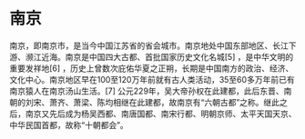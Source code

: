 # 南京

南京，即南京市，是当今中国江苏省的省会城市。南京地处中国东部地区、长江下游、濒江近海。南京是中国四大古都、首批国家历史文化名城[5]  ，是中华文明的重要发祥地[6]  ，历史上曾数次庇佑华夏之正朔，长期是中国南方的政治、经济、文化中心。南京地区早在100至120万年前就有古人类活动，35至60多万年前已有南京猿人在南京汤山生活。[7]  公元229年，吴大帝孙权在此建都，此后东晋、南朝的刘宋、萧齐、萧梁、陈均相继在此建都，故南京有“六朝古都”之称。继此之后，南京又先后成为杨吴西都、南唐国都、南宋行都、明朝京师、太平天国天京、中华民国首都，故称“十朝都会”。

